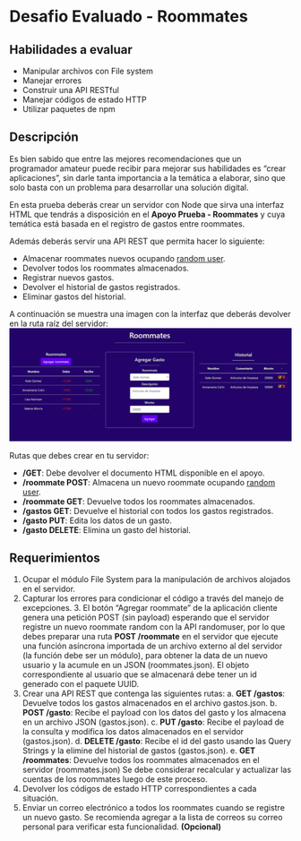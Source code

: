 # Desafio Evaluado - Roommates

## Habilidades a evaluar

-  Manipular archivos con File system
-  Manejar errores
-  Construir una API RESTful
-  Manejar códigos de estado HTTP
-  Utilizar paquetes de npm

## Descripción

Es bien sabido que entre las mejores recomendaciones que un programador amateur puede recibir para mejorar sus habilidades es “crear aplicaciones”, sin darle tanta importancia a la temática a elaborar, sino que solo basta con un problema para desarrollar una solución digital.

En esta prueba deberás crear un servidor con Node que sirva una interfaz HTML que tendrás a disposición en el **Apoyo Prueba - Roommates** y cuya temática está basada en el registro de gastos entre roommates.

Además deberás servir una API REST que permita hacer lo siguiente:

-  Almacenar roommates nuevos ocupando [random user](https://randomuser.me/api).
-  Devolver todos los roommates almacenados.
-  Registrar nuevos gastos.
-  Devolver el historial de gastos registrados.
-  Eliminar gastos del historial.

A continuación se muestra una imagen con la interfaz que deberás devolver en la ruta raíz
del servidor:
![img1](./public/images/img1.png)

Rutas que debes crear en tu servidor:

-  **/GET**: Debe devolver el documento HTML disponible en el apoyo.
-  **/roommate POST**: Almacena un nuevo roommate ocupando [random user](https://randomuser.me/api).
-  **/roommate GET**: Devuelve todos los roommates almacenados.
-  **/gastos GET**: Devuelve el historial con todos los gastos registrados.
-  **/gasto PUT**: Edita los datos de un gasto.
-  **/gasto DELETE**: Elimina un gasto del historial.

## Requerimientos

1. Ocupar el módulo File System para la manipulación de archivos alojados en el servidor.
2. Capturar los errores para condicionar el código a través del manejo de excepciones. 3. El botón “Agregar roommate” de la aplicación cliente genera una petición POST (sin payload) esperando que el servidor registre un nuevo roommate random con la API randomuser, por lo que debes preparar una ruta **POST /roommate** en el servidor que ejecute una función asíncrona importada de un archivo externo al del servidor (la función debe ser un módulo), para obtener la data de un nuevo usuario y la acumule en un JSON (roommates.json).
   El objeto correspondiente al usuario que se almacenará debe tener un id generado con el paquete UUID.
3. Crear una API REST que contenga las siguientes rutas:
   a. **GET /gastos**: Devuelve todos los gastos almacenados en el archivo gastos.json.
   b. **POST /gasto**: Recibe el payload con los datos del gasto y los almacena en un archivo JSON (gastos.json).
   c. **PUT /gasto**: Recibe el payload de la consulta y modifica los datos almacenados en el servidor (gastos.json).
   d. **DELETE /gasto**: Recibe el id del gasto usando las Query Strings y la elimine del historial de gastos (gastos.json).
   e. **GET /roommates**: Devuelve todos los roommates almacenados en el servidor (roommates.json)
   Se debe considerar recalcular y actualizar las cuentas de los roommates luego de este proceso.
4. Devolver los códigos de estado HTTP correspondientes a cada situación.
5. Enviar un correo electrónico a todos los roommates cuando se registre un nuevo gasto. Se recomienda agregar a la lista de correos su correo personal para verificar esta funcionalidad. **(Opcional)**
